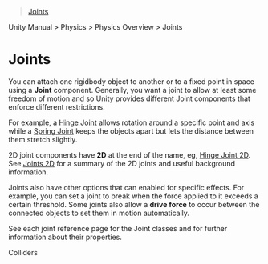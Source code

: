 > [Joints](https://docs.unity3d.com/Manual/Joints.html)

Unity Manual > Physics > Physics Overview > Joints

# Joints

You can attach one rigidbody object to another or to a fixed point in space using a **Joint** component. Generally, you want a joint to allow at least some freedom of motion and so Unity provides different Joint components that enforce different restrictions.

For example, a [Hinge Joint](https://docs.unity3d.com/Manual/class-HingeJoint.html) allows rotation around a specific point and axis while a [Spring Joint](https://docs.unity3d.com/Manual/class-SpringJoint.html) keeps the objects apart but lets the distance between them stretch slightly.

2D joint components have **2D** at the end of the name, eg, [Hinge Joint 2D](https://docs.unity3d.com/Manual/class-HingeJoint2D.html). See [Joints 2D](https://docs.unity3d.com/Manual/Joints2D.html) for a summary of the 2D joints and useful background information.

Joints also have other options that can enabled for specific effects. For example, you can set a joint to break when the force applied to it exceeds a certain threshold. Some joints also allow a **drive force** to occur between the connected objects to set them in motion automatically.

See each joint reference page for the Joint classes and for further information about their properties.

Colliders
